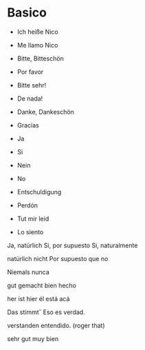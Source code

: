 # Basico

* Ich heiße Nico
* Me llamo Nico

* Bitte, Bitteschön
* Por favor

* Bitte sehr!
* De nada!

* Danke, Dankeschön
* Gracias

* Ja
* Si

* Nein
* No

* Entschuldigung
* Perdón

* Tut mir leid
* Lo siento

Ja, natürlich
Si, por supuesto
Si, naturalmente

natürlich nicht
Por supuesto que no

Niemals
nunca

gut gemacht
bien hecho

her ist hier
él está acá

Das stimmtˇ
Eso es verdad.

verstanden
entendido. (roger that)

sehr gut
muy bien
